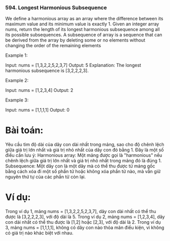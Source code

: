 ### 594. Longest Harmonious Subsequence

We define a harmonious array as an array where the difference between its maximum value and its minimum value is exactly 1.
Given an integer array nums, return the length of its longest harmonious subsequence among all its possible subsequences.
A subsequence of array is a sequence that can be derived from the array by deleting some or no elements without changing the order of the remaining elements

Example 1:

Input: nums = [1,3,2,2,5,2,3,7]
Output: 5
Explanation: The longest harmonious subsequence is [3,2,2,2,3].

Example 2:

Input: nums = [1,2,3,4]
Output: 2

Example 3:

Input: nums = [1,1,1,1]
Output: 0


# Bài toán:
Yêu cầu tìm độ dài của dãy con dài nhất trong mảng, sao cho độ chênh lệch giữa giá trị lớn nhất và giá trị
nhỏ nhất của dãy con đó bằng 1. Đây là một số điều cần lưu ý:
Harmonious array: Một mảng được gọi là "harmonious" nếu chênh lệch giữa giá trị lớn nhất và giá trị nhỏ nhất trong mảng đó là đúng 1.
Subsequence: Một dãy con là một dãy mà có thể thu được từ mảng gốc bằng cách xóa đi một số phần tử hoặc không xóa phần
tử nào, mà vẫn giữ nguyên thứ tự của các phần tử còn lại.

# Ví dụ:

Trong ví dụ 1, mảng nums = [1,3,2,2,5,2,3,7], dãy con dài nhất có thể thu được là [3,2,2,2,3], với độ dài là 5.
Trong ví dụ 2, mảng nums = [1,2,3,4], dãy con dài nhất có thể thu được là [1,2] hoặc [2,3], với độ dài là 2.
Trong ví dụ 3, mảng nums = [1,1,1,1], không có dãy con nào thỏa mãn điều kiện, vì không có giá trị nào khác biệt với nhau.